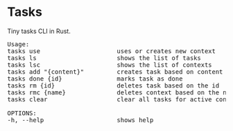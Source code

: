 # Tasks

Tiny tasks CLI in Rust.

<pre>
Usage:
tasks use                     uses or creates new context
tasks ls                      shows the list of tasks
tasks lsc                     shows the list of contexts
tasks add "{content}"         creates task based on content string
tasks done {id}               marks task as done
tasks rm {id}                 deletes task based on the id
tasks rmc {name}              deletes context based on the name
tasks clear                   clear all tasks for active context

OPTIONS:
-h, --help                    shows help
</pre>
